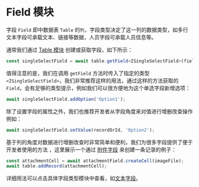 # Field 模块
字段 `Field` 即中数据表 `Table` 的`列`，字段类型决定了这一列的数据类型，如多行文本字段可承载文本、链接等数据，人员字段可承载人员信息等。

通常我们通过 [Table 模块](../table) 创建或获取字段，如下所示：
```typescript
const singleSelectField = await table.getField<ISingleSelectField>(fieldNameOrId);
```
值得注意的是，我们在调用 `getField` 方法时传入了指定的类型 `<ISingleSelectField>`，我们非常推荐这样的用法，通过这样的方法获取的 `Field`，会有足够的类型提示，例如我们可以很方便地为这个单选字段新增选项：
```typescript
await singleSelectField.addOption('Option1');
```
除了设置字段的属性之外，我们也推荐开发者从字段角度来对值进行增删改查操作例如：
```typescript
await singleSelectField.setValue(recordOrId, 'Option2');
```
基于列的角度对数据进行增删改查时非常简单和便利，我们为很多字段提供了便于开发者使用的方法
，这里展示一个通过 [附件字段](./attachment.md) 来创建一条记录的例子：
```typescript
const attachmentCell = await attachmentField.createCell(imageFile);
await table.addRecord(attachmentCell);
```

详细用法可以点击具体字段类型模块中查看，如[文本字段](./field/text.md)。